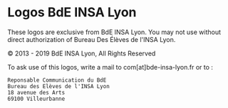 # Logos BdE INSA Lyon

These logos are exclusive from BdE INSA Lyon. You may not use without direct authorization of Bureau Des Élèves de l'INSA Lyon.

© 2013 - 2019 BdE INSA Lyon, All Rights Reserved

To ask use of this logos, write a mail to com[at]bde-insa-lyon.fr or to :

```
Reponsable Communication du BdE
Bureau des Elèves de l'INSA Lyon
18 avenue des Arts
69100 Villeurbanne
```
